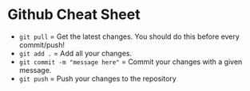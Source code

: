 # Github Cheat Sheet

- `git pull` = Get the latest changes. You should do this before every commit/push!
- `git add .` = Add all your changes.
- `git commit -m "message here"` = Commit your changes with a given message.
- `git push` = Push your changes to the repository
